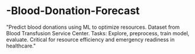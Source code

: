 # -Blood-Donation-Forecast
"Predict blood donations using ML to optimize resources. Dataset from Blood Transfusion Service Center. Tasks: Explore, preprocess, train model, evaluate. Critical for resource efficiency and emergency readiness in healthcare."
